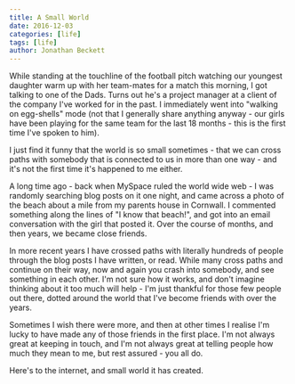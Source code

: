 ```yaml
---
title: A Small World
date: 2016-12-03
categories: [life]
tags: [life]
author: Jonathan Beckett
---
```


While standing at the touchline of the football pitch watching our youngest daughter warm up with her team-mates for a match this morning, I got talking to one of the Dads. Turns out he's a project manager at a client of the company I've worked for in the past. I immediately went into "walking on egg-shells" mode (not that I generally share anything anyway - our girls have been playing for the same team for the last 18 months - this is the first time I've spoken to him).

I just find it funny that the world is so small sometimes - that we can cross paths with somebody that is connected to us in more than one way - and it's not the first time it's happened to me either.

A long time ago - back when MySpace ruled the world wide web - I was randomly searching blog posts on it one night, and came across a photo of the beach about a mile from my parents house in Cornwall. I commented something along the lines of "I know that beach!", and got into an email conversation with the girl that posted it. Over the course of months, and then years, we became close friends.

In more recent years I have crossed paths with literally hundreds of people through the blog posts I have written, or read. While many cross paths and continue on their way, now and again you crash into somebody, and see something in each other. I'm not sure how it works, and don't imagine thinking about it too much will help - I'm just thankful for those few people out there, dotted around the world that I've become friends with over the years.

Sometimes I wish there were more, and then at other times I realise I'm lucky to have made any of those friends in the first place. I'm not always great at keeping in touch, and I'm not always great at telling people how much they mean to me, but rest assured - you all do.

Here's to the internet, and small world it has created.